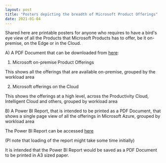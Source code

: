 ```yaml
---
layout: post
title: "Posters depicting the breadth of Microsoft Product Offerings"
date: 2021-01-04
---
```


Shared here are printable posters for anyone who requires to have a bird's eye view of all the Products that Microsoft Products has to offer, be it on-premise, on the Edge or in the Cloud.

A) A PDF Document that can be downloaded from [here](https://github.com/ssrikantan/Microsoft-Product-Offerings/blob/main/MicrosoftOfferings.pdf):

1) Microsoft on-premise Product Offerings

This shows all the offerings that are available on-premise, grouped by the workload area
  
2) Microsoft offerings on the Cloud

This shows the offerings at a high level, across the Productivity Cloud, Intelligent Cloud and others, grouped by workload area

B) A Power BI Report, that is intended to be printed as a PDF Document, that shows a single page view of all the offerings in Microsoft Azure, grouped by workload area

The Power BI Report can be accessed [here](https://msit.powerbi.com/view?r=eyJrIjoiMGRlZmQ1N2UtM2U0Ny00YjQwLTg0NjAtMzgzMTAzNWFhZWQwIiwidCI6IjcyZjk4OGJmLTg2ZjEtNDFhZi05MWFiLTJkN2NkMDExZGI0NyIsImMiOjV9)

(Pl note that loading of the report might take some time initially)

It is intended that the Power BI Report would be saved as a PDF Document to be printed in A3 sized paper.

